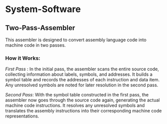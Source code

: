 # System-Software

## Two-Pass-Assembler

This assembler is designed to convert assembly language code into machine code in two passes.

### How it Works:


_First Pass_ : In the initial pass, the assembler scans the entire source code, collecting information about labels, symbols, and addresses. It builds a symbol table and records the addresses of each instruction and data item. Any unresolved symbols are noted for later resolution in the second pass.

*Second Pass*: With the symbol table constructed in the first pass, the assembler now goes through the source code again, generating the actual machine code instructions. It resolves any unresolved symbols and translates the assembly instructions into their corresponding machine code representations.
